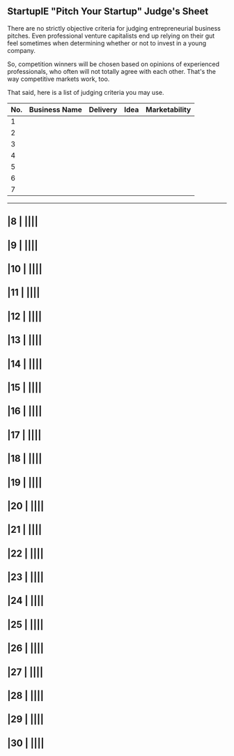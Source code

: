 ## StartupIE "Pitch Your Startup" Judge's Sheet

There are no strictly objective criteria for judging entrepreneurial business pitches. Even professional venture capitalists end up relying on their gut feel sometimes when determining whether or not to invest in a young company. 

So, competition winners will be chosen based on opinions of experienced professionals, who often will not totally agree with each other. That's the way competitive markets work, too.

That said, here is a list of judging criteria you may use.


|No.| Business Name      | Delivery |   Idea   | Marketability |        
|---|--------------------|----------|----------|---------------|
|1  |                                                          |||| 
|2  |                                                          ||||
|3  |                                                          ||||
|4  |                                                          ||||
|5  |                                                          ||||
|6  |                                                          ||||
|7  |                                                          ||||

----------------------------------------------------------------
|8  |                                                          ||||
----------------------------------------------------------------
|9  |                                                          ||||
----------------------------------------------------------------
|10 |                                                          ||||
----------------------------------------------------------------
|11 |                                                          ||||
----------------------------------------------------------------
|12 |                                                          ||||
----------------------------------------------------------------
|13 |                                                          ||||
----------------------------------------------------------------
|14 |                                                          ||||
----------------------------------------------------------------
|15 |                                                          ||||
----------------------------------------------------------------
|16 |                                                          ||||
----------------------------------------------------------------
|17 |                                                          ||||
----------------------------------------------------------------
|18 |                                                          ||||
----------------------------------------------------------------
|19 |                                                          ||||
----------------------------------------------------------------
|20 |                                                          ||||
----------------------------------------------------------------
|21 |                                                          ||||
----------------------------------------------------------------
|22 |                                                          ||||
----------------------------------------------------------------
|23 |                                                          ||||
----------------------------------------------------------------
|24 |                                                          ||||
----------------------------------------------------------------
|25 |                                                          ||||
----------------------------------------------------------------
|26 |                                                          ||||
----------------------------------------------------------------
|27 |                                                          ||||
----------------------------------------------------------------
|28 |                                                          ||||
----------------------------------------------------------------
|29 |                                                          ||||
----------------------------------------------------------------
|30 |                                                          ||||
----------------------------------------------------------------
